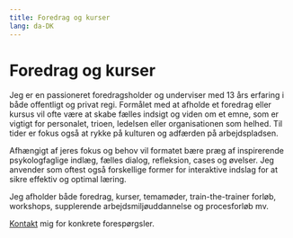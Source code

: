 ```yaml
---
title: Foredrag og kurser
lang: da-DK
---
```


# Foredrag og kurser

Jeg er en passioneret foredragsholder og underviser med 13 års erfaring i både offentligt og privat regi. Formålet med at afholde et foredrag eller kursus vil ofte være at skabe fælles indsigt og viden om et emne, som er vigtigt for personalet, trioen, ledelsen eller organisationen som helhed. Til tider er fokus også at rykke på kulturen og adfærden på arbejdspladsen.

Afhængigt af jeres fokus og behov vil formatet bære præg af inspirerende psykologfaglige indlæg, fælles dialog, refleksion, cases og øvelser. Jeg anvender som oftest også forskellige former for interaktive indslag for at sikre effektiv og optimal læring.

Jeg afholder både foredrag, kurser, temamøder, train-the-trainer forløb, workshops, supplerende arbejdsmiljøuddannelse og procesforløb mv. 

[Kontakt](/kontakt.html) mig for konkrete forespørgsler.

